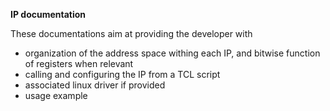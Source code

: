 **IP documentation**

These documentations aim at providing the developer with
* organization of the address space withing each IP, and bitwise function of registers when relevant
* calling and configuring the IP from a TCL script
* associated linux driver if provided
* usage example
